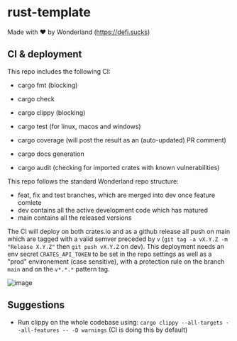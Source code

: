 # rust-template
Made with ♥ by Wonderland (https://defi.sucks)

## CI & deployment

This repo includes the following CI:
- cargo fmt (blocking)
- cargo check
- cargo clippy (blocking)
- cargo test (for linux, macos and windows)
- cargo coverage (will post the result as an (auto-updated) PR comment)
- cargo docs generation

- cargo audit (checking for imported crates with known vulnerabilities)

This repo follows the standard Wonderland repo structure:
- feat, fix and test branches, which are merged into dev once feature comlete
- dev contains all the active development code which has matured
- main contains all the released versions

The CI will deploy on both crates.io and as a github release all push on main which
are tagged with a valid semver preceded by `v` (`git tag -a vX.Y.Z -m "Release X.Y.Z"` then `git push vX.Y.Z` on dev).
This deployment needs an env secret `CRATES_API_TOKEN` to be set in the repo settings as well as a "prod" environement (case sensitive),  with a protection rule on the branch `main` and on the `v*.*.*` pattern tag.

![image](https://github.com/user-attachments/assets/72e63e2e-10f2-40cf-a9ae-db7ad5bc2b74)

## Suggestions

- Run clippy on the whole codebase using: `cargo clippy --all-targets --all-features -- -D warnings` (CI is doing this by default)